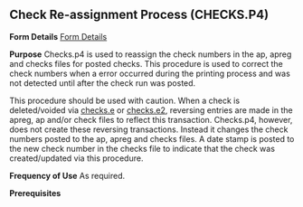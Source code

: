 ## Check Re-assignment Process (CHECKS.P4)
<PageHeader />

**Form Details**
[Form Details](../CHECKS-P4-1/README.md)

**Purpose**
Checks.p4 is used to reassign the check numbers in the ap, apreg and checks
files for posted checks. This procedure is used to correct the check numbers
when a error occurred during the printing process and was not detected until
after the check run was posted.

This procedure should be used with caution. When a check is deleted/voided via
[checks.e](../Checks-e/README.md) or [checks.e2](../Checks-e2/README.md), reversing entries are
made in the apreg, ap and/or check files to reflect this transaction.
Checks.p4, however, does not create these reversing transactions. Instead it
changes the check numbers posted to the ap, apreg and checks files. A date
stamp is posted to the new check number in the checks file to indicate that
the check was created/updated via this procedure.

**Frequency of Use**
As required.

**Prerequisites**

<badge text= "Version 8.10.57 " vertical="middle" />

<PageFooter />
